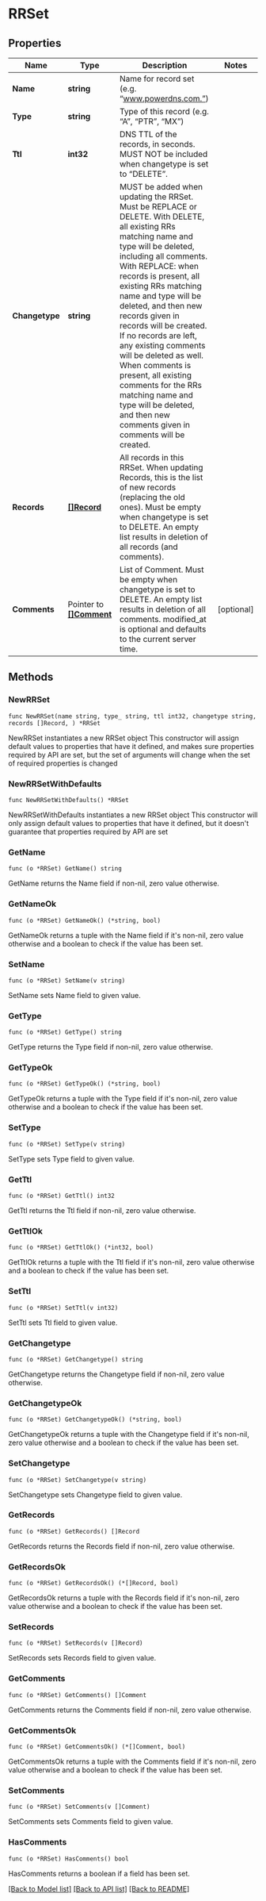 # RRSet

## Properties

Name | Type | Description | Notes
------------ | ------------- | ------------- | -------------
**Name** | **string** | Name for record set (e.g. “www.powerdns.com.”) | 
**Type** | **string** | Type of this record (e.g. “A”, “PTR”, “MX”) | 
**Ttl** | **int32** | DNS TTL of the records, in seconds. MUST NOT be included when changetype is set to “DELETE”. | 
**Changetype** | **string** | MUST be added when updating the RRSet. Must be REPLACE or DELETE. With DELETE, all existing RRs matching name and type will be deleted, including all comments. With REPLACE: when records is present, all existing RRs matching name and type will be deleted, and then new records given in records will be created. If no records are left, any existing comments will be deleted as well. When comments is present, all existing comments for the RRs matching name and type will be deleted, and then new comments given in comments will be created. | 
**Records** | [**[]Record**](Record.md) | All records in this RRSet. When updating Records, this is the list of new records (replacing the old ones). Must be empty when changetype is set to DELETE. An empty list results in deletion of all records (and comments). | 
**Comments** | Pointer to [**[]Comment**](Comment.md) | List of Comment. Must be empty when changetype is set to DELETE. An empty list results in deletion of all comments. modified_at is optional and defaults to the current server time. | [optional] 

## Methods

### NewRRSet

`func NewRRSet(name string, type_ string, ttl int32, changetype string, records []Record, ) *RRSet`

NewRRSet instantiates a new RRSet object
This constructor will assign default values to properties that have it defined,
and makes sure properties required by API are set, but the set of arguments
will change when the set of required properties is changed

### NewRRSetWithDefaults

`func NewRRSetWithDefaults() *RRSet`

NewRRSetWithDefaults instantiates a new RRSet object
This constructor will only assign default values to properties that have it defined,
but it doesn't guarantee that properties required by API are set

### GetName

`func (o *RRSet) GetName() string`

GetName returns the Name field if non-nil, zero value otherwise.

### GetNameOk

`func (o *RRSet) GetNameOk() (*string, bool)`

GetNameOk returns a tuple with the Name field if it's non-nil, zero value otherwise
and a boolean to check if the value has been set.

### SetName

`func (o *RRSet) SetName(v string)`

SetName sets Name field to given value.


### GetType

`func (o *RRSet) GetType() string`

GetType returns the Type field if non-nil, zero value otherwise.

### GetTypeOk

`func (o *RRSet) GetTypeOk() (*string, bool)`

GetTypeOk returns a tuple with the Type field if it's non-nil, zero value otherwise
and a boolean to check if the value has been set.

### SetType

`func (o *RRSet) SetType(v string)`

SetType sets Type field to given value.


### GetTtl

`func (o *RRSet) GetTtl() int32`

GetTtl returns the Ttl field if non-nil, zero value otherwise.

### GetTtlOk

`func (o *RRSet) GetTtlOk() (*int32, bool)`

GetTtlOk returns a tuple with the Ttl field if it's non-nil, zero value otherwise
and a boolean to check if the value has been set.

### SetTtl

`func (o *RRSet) SetTtl(v int32)`

SetTtl sets Ttl field to given value.


### GetChangetype

`func (o *RRSet) GetChangetype() string`

GetChangetype returns the Changetype field if non-nil, zero value otherwise.

### GetChangetypeOk

`func (o *RRSet) GetChangetypeOk() (*string, bool)`

GetChangetypeOk returns a tuple with the Changetype field if it's non-nil, zero value otherwise
and a boolean to check if the value has been set.

### SetChangetype

`func (o *RRSet) SetChangetype(v string)`

SetChangetype sets Changetype field to given value.


### GetRecords

`func (o *RRSet) GetRecords() []Record`

GetRecords returns the Records field if non-nil, zero value otherwise.

### GetRecordsOk

`func (o *RRSet) GetRecordsOk() (*[]Record, bool)`

GetRecordsOk returns a tuple with the Records field if it's non-nil, zero value otherwise
and a boolean to check if the value has been set.

### SetRecords

`func (o *RRSet) SetRecords(v []Record)`

SetRecords sets Records field to given value.


### GetComments

`func (o *RRSet) GetComments() []Comment`

GetComments returns the Comments field if non-nil, zero value otherwise.

### GetCommentsOk

`func (o *RRSet) GetCommentsOk() (*[]Comment, bool)`

GetCommentsOk returns a tuple with the Comments field if it's non-nil, zero value otherwise
and a boolean to check if the value has been set.

### SetComments

`func (o *RRSet) SetComments(v []Comment)`

SetComments sets Comments field to given value.

### HasComments

`func (o *RRSet) HasComments() bool`

HasComments returns a boolean if a field has been set.


[[Back to Model list]](../README.md#documentation-for-models) [[Back to API list]](../README.md#documentation-for-api-endpoints) [[Back to README]](../README.md)


